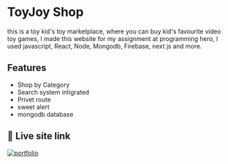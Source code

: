 
# ToyJoy Shop

this is a toy kid's toy marketplace, where you can buy kid's favourite video toy games, I made this website for my assignment at programming hero, I used javascript, React, Node, Mongodb, Firebase, next js and more. 



## Features

- Shop by Category
- Search system intigrated
- Privet route
- sweet alert
- mongodb database



## 🔗 Live site link
[![portfolio](https://img.shields.io/badge/my_portfolio-000?style=for-the-badge&logo=ko-fi&logoColor=white)](https://katherineoelsner.com/)


